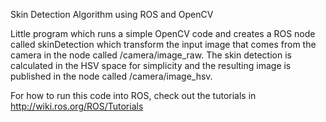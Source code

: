 Skin Detection Algorithm using ROS and OpenCV

Little program which runs a simple OpenCV code and creates a ROS node called skinDetection which transform the input image that comes from the camera in the node called /camera/image_raw.
The skin detection is calculated in the HSV space for simplicity and the resulting image is published in the node called /camera/image_hsv.

For how to run this code into ROS, check out the tutorials in http://wiki.ros.org/ROS/Tutorials
